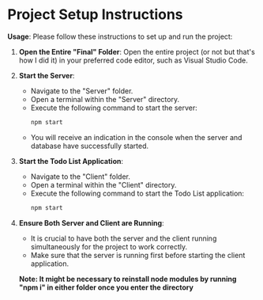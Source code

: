 # Project Setup Instructions

**Usage**: Please follow these instructions to set up and run the project:

1. **Open the Entire "Final" Folder**: 
   Open the entire project (or not but that's how I did it) in your preferred code editor, such as Visual Studio Code.

2. **Start the Server**:
   - Navigate to the "Server" folder.
   - Open a terminal within the "Server" directory.
   - Execute the following command to start the server:
     ```bash
     npm start
     ```
   - You will receive an indication in the console when the server and database have successfully started.

3. **Start the Todo List Application**:
   - Navigate to the "Client" folder.
   - Open a terminal within the "Client" directory.
   - Execute the following command to start the Todo List application:
     ```bash
     npm start
     ```
   
4. **Ensure Both Server and Client are Running**:
   - It is crucial to have both the server and the client running simultaneously for the project to work correctly.
   - Make sure that the server is running first before starting the client application.
  
   **Note: It might be necessary to reinstall node modules by running "npm i" in either folder once you enter the directory**

